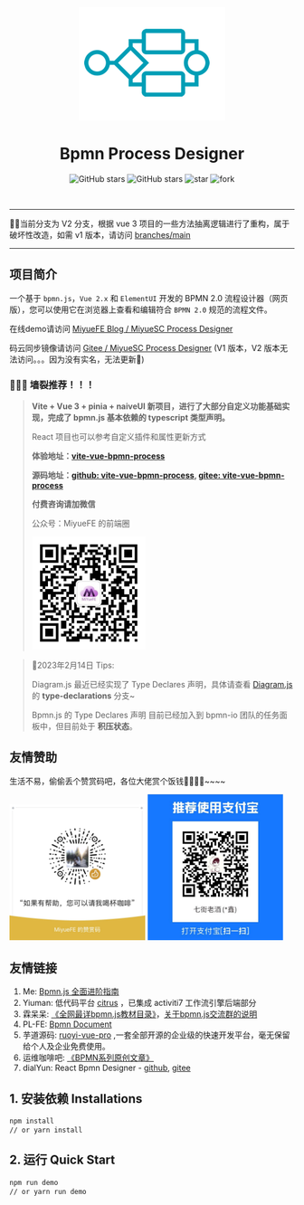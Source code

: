 <p align="center">
  <a href="https://github.com/miyuesc/bpmn-process-designer">
   <img alt="logo" src="./public/icon-process.png" />
  </a>
</p>

<h1 align="center">Bpmn Process Designer</h1>

<p align="center">
<img alt="GitHub stars" src="https://img.shields.io/github/stars/miyuesc/bpmn-process-designer?style=flat&logo=github" />
<img alt="GitHub stars" src="https://img.shields.io/github/forks/miyuesc/bpmn-process-designer?style=flat&logo=github" />
<img src='https://gitee.com/miyuesc/bpmn-process-designer/badge/star.svg?theme=dark' alt='star' />
<img src='https://gitee.com/miyuesc/bpmn-process-designer/badge/fork.svg?theme=dark' alt='fork' />
</p>

<p align="center">
<img src="https://img.shields.io/badge/Vue-2.x-brightgreen" alt="" />
<img src="https://img.shields.io/badge/ElementUI-%5E2.13-orange" alt="" />
<img src="https://img.shields.io/badge/Bpmn.js-8.8.3-orange" alt="" />
</p>

----

🚨🚨当前分支为 V2 分支，根据 vue 3 项目的一些方法抽离逻辑进行了重构，属于破坏性改造，如需 v1 版本，请访问 [branches/main](https://github.com/miyuesc/bpmn-process-designer/tree/main)

----


## 项目简介

一个基于 `bpmn.js`，`Vue 2.x` 和 `ElementUI` 开发的 BPMN 2.0 流程设计器（网页版），您可以使用它在浏览器上查看和编辑符合 `BPMN 2.0` 规范的流程文件。

在线demo请访问 [MiyueFE Blog / MiyueSC Process Designer](https://miyuesc.github.io/process-designer-v2/)

码云同步镜像请访问 [Gitee / MiyueSC Process Designer](https://miyuesc.gitee.io/process-designer/) (V1 版本，V2 版本无法访问。。。因为没有实名，无法更新🤢)

### 🚀🚀🚀 墙裂推荐！！！

>**Vite + Vue 3 + pinia + naiveUI 新项目，进行了大部分自定义功能基础实现，完成了 bpmn.js 基本依赖的 typescript 类型声明。**
> 
> React 项目也可以参考自定义插件和属性更新方式
> 
>**体验地址：[vite-vue-bpmn-process](https://miyuesc.github.io/vite-vue-bpmn-process/)**
> 
>**源码地址：[github: vite-vue-bpmn-process](https://github.com/moon-studio/vite-vue-bpmn-process), [gitee: vite-vue-bpmn-process](https://gitee.com/MiyueSC/vite-vue-bpmn-process)**
> 
>**付费咨询请加微信**
> 
> 公众号：MiyueFE 的前端圈
> 
> <img alt="wechat.png" src="public/qrcode.jpg" width="200"/>

> 🚀2023年2月14日 Tips:
>
> Diagram.js 最近已经实现了 Type Declares 声明，具体请查看 [Diagram.js](https://github.com/bpmn-io/diagram-js) 的 **type-declarations** 分支~
>
> Bpmn.js 的 Type Declares 声明 目前已经加入到 bpmn-io 团队的任务面板中，但目前处于 **积压状态**。

## 友情赞助

生活不易，偷偷丢个赞赏码吧，各位大佬赏个饭钱🤪🤪🤪🤪~~~~

<p>
<img alt="微信" src="packages/theme/images/wechat.jpg" width="240" style="display: inline-block"/>
<img alt="支付宝" src="packages/theme/images/alipay.png" width="240" style="display: inline-block"/>
</p>


## 友情链接

1. Me: [Bpmn.js 全面进阶指南](https://juejin.cn/column/6964382482007490590)
2. Yiuman: 低代码平台 [citrus](https://github.com/Yiuman/citrus) ，已集成 activiti7 工作流引擎后端部分
3. 霖呆呆: [《全网最详bpmn.js教材目录》](https://juejin.cn/post/6844904017567416328)，[关于bpmn.js交流群的说明](https://juejin.cn/post/6844904041026158599)
4. PL-FE: [Bpmn Document](https://github.com/PL-FE/bpmn-doc)
5. 芋道源码: [ruoyi-vue-pro](https://gitee.com/zhijiantianya/ruoyi-vue-pro) ,一套全部开源的企业级的快速开发平台，毫无保留给个人及企业免费使用。
6. 运维咖啡吧: [《BPMN系列原创文章》](https://mp.weixin.qq.com/mp/appmsgalbum?__biz=MzU5MDY1MzcyOQ==&action=getalbum&album_id=1576254888626454529&scene=173&from_msgid=2247484449&from_itemidx=1&count=3&nolastread=1#wechat_redirect)
7. dialYun: React Bpmn Designer - [github](https://github.com/dialYun/react_bpmn_designer), [gitee](https://gitee.com/dialYun/react_bpmn_designer)

## 1. 安装依赖 Installations

```shell
npm install
// or yarn install
```

## 2. 运行 Quick Start

```shell
npm run demo
// or yarn run demo
```

